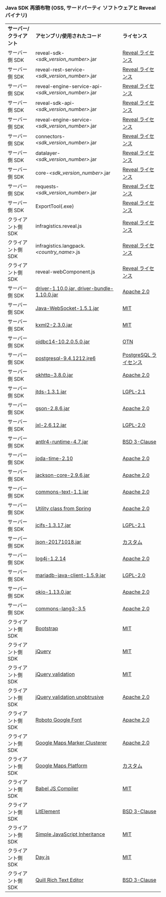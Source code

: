 ### Java SDK 再頒布物 (OSS, サードパーティ ソフトウェアと Reveal バイナリ)

|              |                                                                                                               |                                                                                                            |
| ------------ | ------------------------------------------------------------------------------------------------------------- | ---------------------------------------------------------------------------------------------------------- |
| **サーバー/クライアント** | **アセンブリ/使用されたコード**                                                                                                 | **ライセンス**                                                                                                |
| サーバー側 SDK | reveal-sdk-*<sdk_version_number>*.jar | [Reveal ライセンス](https://www.revealbi.io/ja/terms-of-use) |
| サーバー側 SDK | reveal-rest-service-*<sdk_version_number>*.jar | [Reveal ライセンス](https://www.revealbi.io/ja/terms-of-use) |
| サーバー側 SDK | reveal-engine-service-api-*<sdk_version_number>*.jar | [Reveal ライセンス](https://www.revealbi.io/ja/terms-of-use) |
| サーバー側 SDK| reveal-sdk-api-*<sdk_version_number>*.jar | [Reveal ライセンス](https://www.revealbi.io/ja/terms-of-use) |
| サーバー側 SDK | reveal-engine-service-*<sdk_version_number>*.jar | [Reveal ライセンス](https://www.revealbi.io/ja/terms-of-use) |
| サーバー側 SDK | connectors-*<sdk_version_number>*.jar | [Reveal ライセンス](https://www.revealbi.io/ja/terms-of-use) |
| サーバー側 SDK | datalayer-*<sdk_version_number>*.jar | [Reveal ライセンス](https://www.revealbi.io/ja/terms-of-use) |
| サーバー側 SDK | core-*<sdk_version_number>*.jar | [Reveal ライセンス](https://www.revealbi.io/ja/terms-of-use) |
| サーバー側 SDK | requests-*<sdk_version_number>*.jar | [Reveal ライセンス](https://www.revealbi.io/ja/terms-of-use) |
| サーバー側 SDK | ExportTool(.exe) | [Reveal ライセンス](https://www.revealbi.io/ja/terms-of-use) |
| クライアント側 SDK | infragistics.reveal.js | [Reveal ライセンス](https://www.revealbi.io/ja/terms-of-use) |
| クライアント側 SDK | infragistics.langpack.*<country_name>*.js | [Reveal ライセンス](https://www.revealbi.io/ja/terms-of-use) |
| クライアント側 SDK | reveal-webComponent.js | [Reveal ライセンス](https://www.revealbi.io/ja/terms-of-use) |
| サーバー側 SDK | [driver-1.10.0.jar, driver-bundle-1.10.0.jar](https://github.com/microsoft/playwright-java) | [Apache 2.0](https://opensource.org/licenses/apache2.0.php) |
| サーバー側 SDK | [Java-WebSocket-1.5.1.jar](https://github.com/TooTallNate/Java-WebSocket) | [MIT](https://opensource.org/licenses/mit-license.html) |
| サーバー側 SDK | [kxml2-2.3.0.jar](https://github.com/stefanhaustein/kxml2) | [MIT](https://opensource.org/licenses/mit-license.html) |
| サーバー側 SDK | [ojdbc14-10.2.0.5.0.jar](https://mvnrepository.com/artifact/com.oracle/ojdbc14) | [OTN](https://www.oracle.com/downloads/licenses/distribution-license.html) |
| サーバー側 SDK | [postgresql-9.4.1212.jre6](https://www.postgresql.org/download/) | [PostgreSQL ライセンス](https://github.com/npgsql/npgsql/blob/master/LICENSE) |
| サーバー側 SDK  | [okhttp-3.8.0.jar](https://github.com/square/okhttp) | [Apache 2.0](https://opensource.org/licenses/apache2.0.php) |
| サーバー側 SDK | [jtds-1.3.1.jar](http://jtds.sourceforge.net/) | [LGPL-2.1](https://www.gnu.org/licenses/old-licenses/lgpl-2.1.en.html) |
| サーバー側 SDK | [gson-2.8.6.jar](https://github.com/google/gson) | [Apache 2.0](https://opensource.org/licenses/apache2.0.php) |
| サーバー側 SDK | [jxl-2.6.12.jar](https://sourceforge.net/projects/jexcelapi/) | [LGPL-2.0](https://www.gnu.org/licenses/old-licenses/lgpl-2.0.html) |
| サーバー側 SDK | [antlr4-runtime-4.7.jar](https://www.antlr.org/download.html) | [BSD 3-Clause](https://opensource.org/licenses/BSD-3-Clause) |
| サーバー側 SDK | [joda-time-2.10](https://www.joda.org/joda-time) | [Apache 2.0](https://opensource.org/licenses/apache2.0.php) |
| サーバー側 SDK  | [jackson-core-2.9.6.jar](https://github.com/FasterXML/jackson-core) | [Apache 2.0](https://opensource.org/licenses/apache2.0.php) |
| サーバー側 SDK | [commons-text-1.1.jar](http://commons.apache.org/proper/commons-text/) | [Apache 2.0](https://opensource.org/licenses/apache2.0.php) |
| サーバー側 SDK | [Utility class from Spring](https://github.com/spring-projects/spring-framework) | [Apache 2.0](https://opensource.org/licenses/apache2.0.php) |
| サーバー側 SDK | [jcifs-1.3.17.jar](https://www.jcifs.org/) | [LGPL-2.1](https://www.gnu.org/licenses/old-licenses/lgpl-2.1.en.html) |
| サーバー側 SDK | [json-20171018.jar](https://github.com/stleary/JSON-java) | [カスタム](https://github.com/stleary/JSON-java/blob/master/LICENSE) |
| サーバー側 SDK | [log4j-1.2.14](http://logging.apache.org/log4j/1.2/) | [Apache 2.0](https://opensource.org/licenses/apache2.0.php) |
| サーバー側 SDK | [mariadb-java-client-1.5.9.jar](https://github.com/mariadb-corporation/mariadb-connector-j) | [LGPL-2.0](https://www.gnu.org/licenses/old-licenses/lgpl-2.0.html) |
| サーバー側 SDK | [okio-1.13.0.jar](https://github.com/square/okio) | [Apache 2.0](https://opensource.org/licenses/apache2.0.php) |
| サーバー側 SDK | [commons-lang3-3.5](http://projects.apache.org/projects/commons_lang.html) | [Apache 2.0](https://opensource.org/licenses/apache2.0.php) |
| クライアント側 SDK | [Bootstrap](https://github.com/twbs/bootstrap) | [MIT](https://opensource.org/licenses/mit-license.html)  |
| クライアント側 SDK | [jQuery](https://jquery.org/license/) | [MIT](https://opensource.org/licenses/mit-license.html)  |
| クライアント側 SDK | [jQuery validation](https://github.com/jquery-validation) | [MIT](https://opensource.org/licenses/mit-license.html) |
| クライアント側 SDK | [jQuery validation unobtrusive](https://github.com/aspnet/jquery-validation-unobtrusive/) | [Apache 2.0](https://opensource.org/licenses/apache2.0.php)  |
| クライアント側 SDK | [Roboto Google Font](https://fonts.google.com/specimen/Roboto) | [Apache 2.0](https://opensource.org/licenses/apache2.0.php)  |
| クライアント側 SDK | [Google Maps Marker Clusterer](https://github.com/googlemaps/js-marker-clusterer) | [Apache 2.0](https://opensource.org/licenses/apache2.0.php)  |
| クライアント側 SDK | [Google Maps Platform](https://developers.google.com/maps/documentation) | [カスタム](https://cloud.google.com/maps-platform/terms)  |
| クライアント側 SDK | [Babel JS Compiler](https://github.com/babel/babel) | [MIT](https://opensource.org/licenses/mit-license.html)  |
| クライアント側 SDK | [LitElement](https://github.com/Polymer/lit-element) | [BSD 3-Clause](https://opensource.org/licenses/BSD-3-Clause)  |
| クライアント側 SDK | [Simple JavaScript Inheritance](https://johnresig.com/blog/simple-javascript-inheritance/) | [MIT](https://opensource.org/licenses/mit-license.html)  |
| クライアント側 SDK | [Day.js](https://www.npmjs.com/package/dayjs) | [MIT](https://opensource.org/licenses/mit-license.html)  |
| クライアント側 SDK | [Quill Rich Text Editor](https://quilljs.com/) | [BSD 3-Clause](https://opensource.org/licenses/BSD-3-Clause)  |